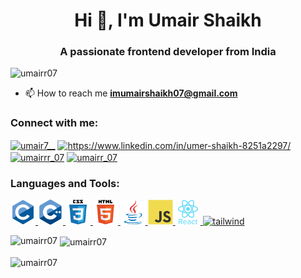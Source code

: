<h1 align="center">Hi 👋, I'm Umair Shaikh</h1>
<h3 align="center">A passionate frontend developer from India</h3>

<p align="left"> <img src="https://komarev.com/ghpvc/?username=umairr07&label=Profile%20views&color=0e75b6&style=flat" alt="umairr07" /> </p>

- 📫 How to reach me **imumairshaikh07@gmail.com**

<h3 align="left">Connect with me:</h3>
<p align="left">
<a href="https://twitter.com/umair7__" target="blank"><img align="center" src="https://raw.githubusercontent.com/rahuldkjain/github-profile-readme-generator/master/src/images/icons/Social/twitter.svg" alt="umair7__" height="30" width="40" /></a>
<a href="https://linkedin.com/in/https://www.linkedin.com/in/umer-shaikh-8251a2297/" target="blank"><img align="center" src="https://raw.githubusercontent.com/rahuldkjain/github-profile-readme-generator/master/src/images/icons/Social/linked-in-alt.svg" alt="https://www.linkedin.com/in/umer-shaikh-8251a2297/" height="30" width="40" /></a>
<a href="https://instagram.com/umairrr_07" target="blank"><img align="center" src="https://raw.githubusercontent.com/rahuldkjain/github-profile-readme-generator/master/src/images/icons/Social/instagram.svg" alt="umairrr_07" height="30" width="40" /></a>
<a href="https://www.leetcode.com/umairr_07" target="blank"><img align="center" src="https://raw.githubusercontent.com/rahuldkjain/github-profile-readme-generator/master/src/images/icons/Social/leet-code.svg" alt="umairr_07" height="30" width="40" /></a>
</p>

<h3 align="left">Languages and Tools:</h3>
<p align="left"> <a href="https://www.cprogramming.com/" target="_blank" rel="noreferrer"> <img src="https://raw.githubusercontent.com/devicons/devicon/master/icons/c/c-original.svg" alt="c" width="40" height="40"/> </a> <a href="https://www.w3schools.com/cpp/" target="_blank" rel="noreferrer"> <img src="https://raw.githubusercontent.com/devicons/devicon/master/icons/cplusplus/cplusplus-original.svg" alt="cplusplus" width="40" height="40"/> </a> <a href="https://www.w3schools.com/css/" target="_blank" rel="noreferrer"> <img src="https://raw.githubusercontent.com/devicons/devicon/master/icons/css3/css3-original-wordmark.svg" alt="css3" width="40" height="40"/> </a> <a href="https://www.w3.org/html/" target="_blank" rel="noreferrer"> <img src="https://raw.githubusercontent.com/devicons/devicon/master/icons/html5/html5-original-wordmark.svg" alt="html5" width="40" height="40"/> </a> <a href="https://www.java.com" target="_blank" rel="noreferrer"> <img src="https://raw.githubusercontent.com/devicons/devicon/master/icons/java/java-original.svg" alt="java" width="40" height="40"/> </a> <a href="https://developer.mozilla.org/en-US/docs/Web/JavaScript" target="_blank" rel="noreferrer"> <img src="https://raw.githubusercontent.com/devicons/devicon/master/icons/javascript/javascript-original.svg" alt="javascript" width="40" height="40"/> </a> <a href="https://reactjs.org/" target="_blank" rel="noreferrer"> <img src="https://raw.githubusercontent.com/devicons/devicon/master/icons/react/react-original-wordmark.svg" alt="react" width="40" height="40"/> </a> <a href="https://tailwindcss.com/" target="_blank" rel="noreferrer"> <img src="https://www.vectorlogo.zone/logos/tailwindcss/tailwindcss-icon.svg" alt="tailwind" width="40" height="40"/> </a> </p>

<p><img align="left" src="https://github-readme-stats.vercel.app/api/top-langs?username=umairr07&show_icons=true&locale=en&layout=compact" alt="umairr07" /></p>

<p>&nbsp;<img align="center" src="https://github-readme-stats.vercel.app/api?username=umairr07&show_icons=true&locale=en" alt="umairr07" /></p>

<p><img align="center" src="https://github-readme-streak-stats.herokuapp.com/?user=umairr07&" alt="umairr07" /></p>
